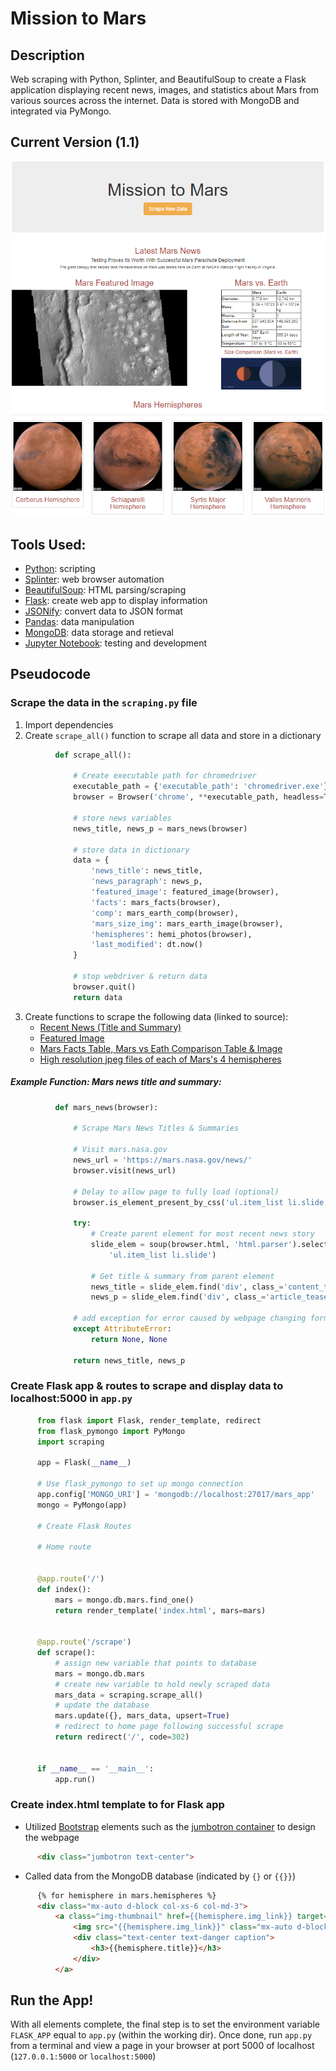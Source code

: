 # Mission to Mars

## Description
Web scraping with Python, Splinter, and BeautifulSoup to create a Flask application displaying recent news, images, and statistics about Mars from various sources across the internet. Data is stored with MongoDB and integrated via PyMongo.

## Current Version (1.1)
<img src='https://github.com/bradydwilton/mission_to_mars/blob/main/Images/MissionToMars_1.2.png' width=800>

## Tools Used:
* [Python](https://docs.python.org/3/): scripting
* [Splinter](https://splinter.readthedocs.io/en/latest/): web browser automation
* [BeautifulSoup](https://pypi.org/project/beautifulsoup4/): HTML parsing/scraping
* [Flask](https://flask.palletsprojects.com/en/1.1.x/): create web app to display information
* [JSONify](https://flask.palletsprojects.com/en/1.1.x/api/#module-flask.json): convert data to JSON format
* [Pandas](https://pandas.pydata.org/docs/): data manipulation
* [MongoDB](https://docs.mongodb.com/): data storage and retieval
* [Jupyter Notebook](https://jupyter-notebook.readthedocs.io/en/stable/): testing and development

## Pseudocode

### Scrape the data in the `scraping.py` file

1. Import dependencies
2. Create `scrape_all()` function to scrape all data and store in a dictionary

``` python
          def scrape_all():

              # Create executable path for chromedriver
              executable_path = {'executable_path': 'chromedriver.exe'}
              browser = Browser('chrome', **executable_path, headless=True)

              # store news variables
              news_title, news_p = mars_news(browser)

              # store data in dictionary
              data = {
                  'news_title': news_title,
                  'news_paragraph': news_p,
                  'featured_image': featured_image(browser),
                  'facts': mars_facts(browser),
                  'comp': mars_earth_comp(browser),
                  'mars_size_img': mars_earth_image(browser),
                  'hemispheres': hemi_photos(browser),
                  'last_modified': dt.now()
              }

              # stop webdriver & return data
              browser.quit()
              return data
```

3. Create functions to scrape the following data (linked to source):
    * [Recent News (Title and Summary)](https://mars.nasa.gov/news/)
    * [Featured Image](http://data-class-jpl-space.s3.amazonaws.com/JPL_Space/index.html)
    * [Mars Facts Table, Mars vs Eath Comparison Table & Image](https://space-facts.com/mars/)
    * [High resolution jpeg files of each of Mars's 4 hemispheres](https://astrogeology.usgs.gov/search/results?q=hemisphere+enhanced&k1=target&v1=Mars)

##### Example Function: Mars news title and summary:

``` python
          def mars_news(browser):

              # Scrape Mars News Titles & Summaries

              # Visit mars.nasa.gov
              news_url = 'https://mars.nasa.gov/news/'
              browser.visit(news_url)

              # Delay to allow page to fully load (optional)
              browser.is_element_present_by_css('ul.item_list li.slide', wait_time=1)

              try:
                  # Create parent element for most recent news story
                  slide_elem = soup(browser.html, 'html.parser').select_one(
                      'ul.item_list li.slide')

                  # Get title & summary from parent element
                  news_title = slide_elem.find('div', class_='content_title').get_text()
                  news_p = slide_elem.find('div', class_='article_teaser_body').text

              # add exception for error caused by webpage changing format
              except AttributeError:
                  return None, None

              return news_title, news_p
 ```  

### Create Flask app & routes to scrape and display data to localhost:5000 in `app.py`

``` python
      from flask import Flask, render_template, redirect
      from flask_pymongo import PyMongo
      import scraping

      app = Flask(__name__)

      # Use flask_pymongo to set up mongo connection
      app.config['MONGO_URI'] = 'mongodb://localhost:27017/mars_app'
      mongo = PyMongo(app)

      # Create Flask Routes

      # Home route


      @app.route('/')
      def index():
          mars = mongo.db.mars.find_one()
          return render_template('index.html', mars=mars)


      @app.route('/scrape')
      def scrape():
          # assign new variable that points to database
          mars = mongo.db.mars
          # create new variable to hold newly scraped data
          mars_data = scraping.scrape_all()
          # update the database
          mars.update({}, mars_data, upsert=True)
          # redirect to home page following successful scrape
          return redirect('/', code=302)


      if __name__ == '__main__':
          app.run()
```
    
### Create index.html template to for Flask app
* Utilized [Bootstrap](https://getbootstrap.com/docs/4.1/getting-started/introduction/) elements such as the [jumbotron container](https://getbootstrap.com/docs/4.1/components/jumbotron/) to design the webpage
``` HTML
      <div class="jumbotron text-center">
```    
* Called data from the MongoDB database (indicated by `{}` or `{{}}`)
``` HTML
      {% for hemisphere in mars.hemispheres %}
      <div class="mx-auto d-block col-xs-6 col-md-3">
          <a class="img-thumbnail" href={{hemisphere.img_link}} target="_blank">
              <img src="{{hemisphere.img_link}}" class="mx-auto d-block img-responsive" alt="...">
              <div class="text-center text-danger caption">
                  <h3>{{hemisphere.title}}</h3>
              </div>
          </a>
```

## Run the App!
With all elements complete, the final step is to set the environment variable `FLASK_APP` equal to `app.py` (within the working dir). Once done, run `app.py` from a terminal and view a page in your browser at port 5000 of localhost (`127.0.0.1:5000` or `localhost:5000`)
